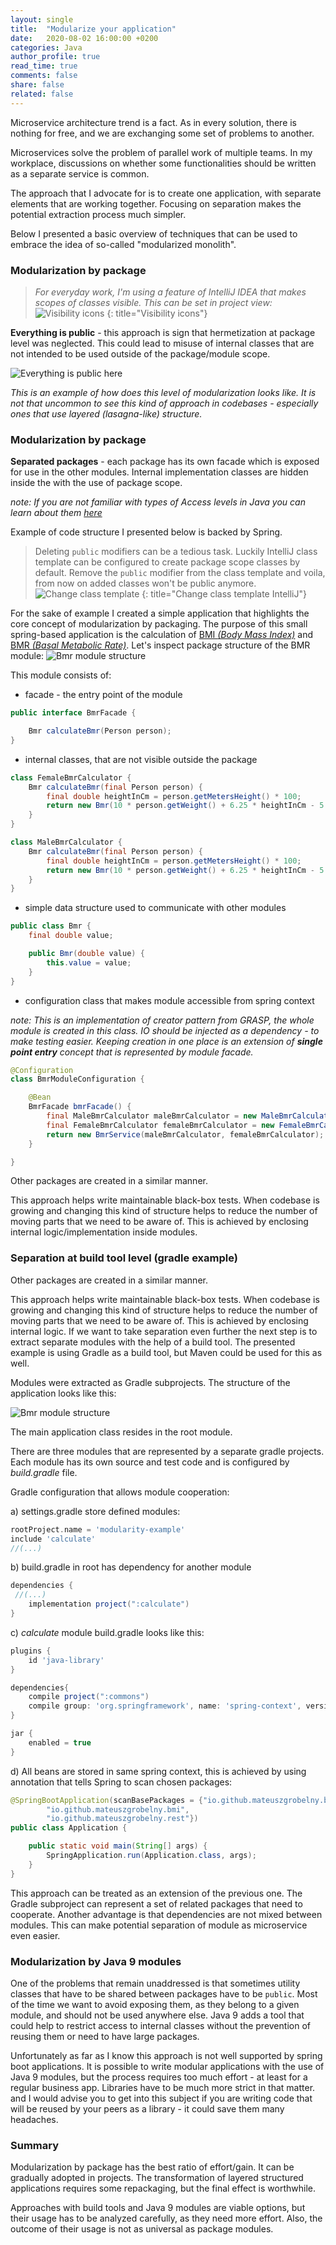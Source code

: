 ```yaml
---
layout: single
title:  "Modularize your application"
date:   2020-08-02 16:00:00 +0200
categories: Java
author_profile: true
read_time: true
comments: false
share: false
related: false
---
```


Microservice architecture trend is a fact. As in every solution, there is nothing for free, and we are exchanging some set of problems to another. 

Microservices solve the problem of parallel work of multiple teams.  In my workplace, discussions on whether some functionalities should be written as a separate service is common. 

The approach that I advocate for is to create one application, with separate elements that are working together. Focusing on separation makes the potential extraction process much simpler. 

Below I presented a basic overview of techniques that can be used to embrace the idea of so-called "modularized monolith".

### Modularization by package

> _For everyday work, I'm using a feature of IntelliJ IDEA that makes scopes of classes visible. This can be set in project view:_
![Visibility icons](/assets/images/2020-07-26-Modules/visibility_icons.png "Visibility icons in IntelliJ")
{: title="Visibility icons"}

**Everything is public** - this approach is sign that hermetization at package level was neglected. This could lead to misuse of internal classes that are not intended to be used outside of the package/module scope.

![Everything is public here](/assets/images/2020-07-26-Modules/everything_public.png "Everything is public here")

*This is an example of how does this level of modularization looks like. It is not that uncommon to see this kind of approach in codebases - especially ones that use layered (lasagna-like) structure.*

### Modularization by package

**Separated packages** - each package has its own facade which is exposed for use in the other modules. Internal implementation classes are hidden inside the with the use of package scope.

_note: If you are not familiar with types of Access levels in Java you can learn about them [here](https://docs.oracle.com/javase/tutorial/java/javaOO/accesscontrol.html)_

Example of code structure I presented below is backed by Spring. 

> Deleting `public` modifiers can be a tedious task. Luckily IntelliJ class template can be configured to create package scope classes by default. Remove the `public` modifier from the class template and voila, from now on added classes won't be public anymore.
![Change class template](/assets/images/2020-07-26-Modules/settings_class_template.png "Change class template IntelliJ")
{: title="Change class template IntelliJ"}

For the sake of example I created a simple application that highlights the core concept of modularization by packaging. The purpose of this small spring-based application is the calculation of [BMI _(Body Mass Index)_](https://www.news-medical.net/health/What-is-Body-Mass-Index-(BMI).aspx)  and [BMR _(Basal Metabolic Rate)_](https://www.healthline.com/health/what-is-basal-metabolic-rate). Let's inspect package structure of the BMR module:
![Bmr module structure](/assets/images/2020-07-26-Modules/bmr_module.png "Bmr module structure")

This module consists of:
* facade - the entry point of the module

```java
public interface BmrFacade {

    Bmr calculateBmr(Person person);
}
```

* internal classes, that are not visible outside the package

```java
class FemaleBmrCalculator {
    Bmr calculateBmr(final Person person) {
        final double heightInCm = person.getMetersHeight() * 100;
        return new Bmr(10 * person.getWeight() + 6.25 * heightInCm - 5 * person.getAge() - 161);
    }
}
```

```java
class MaleBmrCalculator {
    Bmr calculateBmr(final Person person) {
        final double heightInCm = person.getMetersHeight() * 100;
        return new Bmr(10 * person.getWeight() + 6.25 * heightInCm - 5 * person.getAge() + 5);
    }
}
```

* simple data structure used to communicate with other modules

```java
public class Bmr {
    final double value;

    public Bmr(double value) {
        this.value = value;
    }
}
```

* configuration class that makes module accessible from spring context

_note: This is an implementation of creator pattern from GRASP, the whole module is created in this class. IO should be injected as a dependency - to make testing easier. Keeping creation in one place is an extension of **single point entry** concept that is represented by module facade._

```java
@Configuration
class BmrModuleConfiguration {

    @Bean
    BmrFacade bmrFacade() {
        final MaleBmrCalculator maleBmrCalculator = new MaleBmrCalculator();
        final FemaleBmrCalculator femaleBmrCalculator = new FemaleBmrCalculator();
        return new BmrService(maleBmrCalculator, femaleBmrCalculator);
    }

}
```

Other packages are created in a similar manner.

This approach helps write maintainable black-box tests.  When codebase is growing and changing this kind of structure helps to reduce the number of moving parts that we need to be aware of. This is achieved by enclosing internal logic/implementation inside modules. 

### Separation at build tool level (gradle example)

Other packages are created in a similar manner.

This approach helps write maintainable black-box tests.  When codebase is growing and changing this kind of structure helps to reduce the number of moving parts that we need to be aware of. This is achieved by enclosing internal logic. If we want to take separation even further the next step is to extract separate modules with the help of a build tool. The presented example is using Gradle as a build tool, but Maven could be used for this as well.

Modules were extracted as Gradle subprojects. The structure of the application looks like this:

![Bmr module structure](/assets/images/2020-07-26-Modules/modules_lvl2_overview.png "Bmr module structure")

The main application class resides in the root module.

There are three modules that are represented by a separate gradle projects. Each module has its own source and test code and is configured by _build.gradle_ file. 

Gradle configuration that allows module cooperation:

a) settings.gradle store defined modules:

```groovy
rootProject.name = 'modularity-example'
include 'calculate'
//(...)
```

b) build.gradle in root has dependency for another module

```groovy
dependencies {
 //(...)
    implementation project(":calculate")
}
```

c) _calculate_ module build.gradle looks like this:

```groovy
plugins {
    id 'java-library'
}

dependencies{
    compile project(":commons")
    compile group: 'org.springframework', name: 'spring-context', version: '5.2.8.RELEASE'
}

jar {
    enabled = true
}
```

d) All beans are stored in same spring context, this is achieved by using annotation that tells Spring to scan chosen packages:

```java
@SpringBootApplication(scanBasePackages = {"io.github.mateuszgrobelny.bmr",
        "io.github.mateuszgrobelny.bmi",
        "io.github.mateuszgrobelny.rest"})
public class Application {

    public static void main(String[] args) {
        SpringApplication.run(Application.class, args);
    }
}
```

This approach can be treated as an extension of the previous one. The Gradle subproject can represent a set of related packages that need to cooperate. Another advantage is that dependencies are not mixed between modules. This can make potential separation of module as microservice even easier. 

### Modularization by Java 9 modules

One of the problems that remain unaddressed is that sometimes utility classes that have to be shared between packages have to be `public`. Most of the time we want to avoid exposing them, as they belong to a given module, and should not be used anywhere else.
Java 9 adds a tool that could help to restrict access to internal classes without the prevention of reusing them or need to have large packages.

Unfortunately as far as I know this approach is not well supported by spring boot applications. It is possible to write modular applications with the use of Java 9 modules, but the process requires too much effort - at least for a regular business app. Libraries have to be much more strict in that matter. and I would advise you to get into this subject if you are writing code that will be reused by your peers as a library - it could save them many headaches.

### Summary

Modularization by package has the best ratio of effort/gain. It can be gradually adopted in projects. The transformation of layered structured applications requires some repackaging, but the final effect is worthwhile.

Approaches with build tools and Java 9 modules are viable options, but their usage has to be analyzed carefully, as they need more effort. Also, the outcome of their usage is not as universal as package modules.
